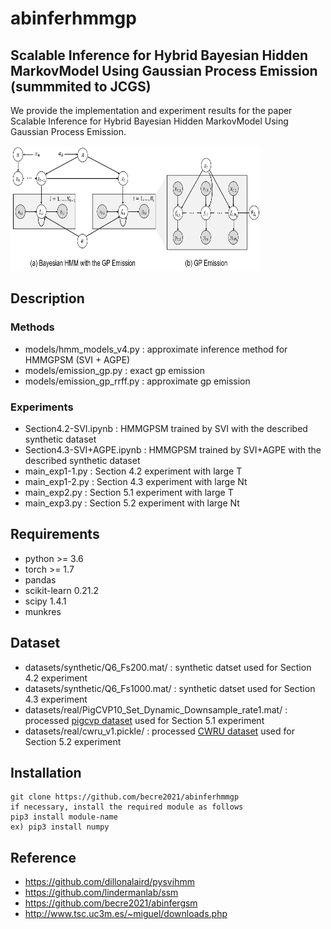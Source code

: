 # abinferhmmgp


##  Scalable Inference for Hybrid Bayesian Hidden MarkovModel Using Gaussian Process Emission (summmited to JCGS)

We provide the implementation and experiment results for the paper Scalable Inference for Hybrid Bayesian Hidden MarkovModel Using Gaussian Process Emission.

<img src="https://github.com/becre2021/abinferhmmgp/blob/main/img/Grapicalmodel2.PNG" width="400" height="200">


 
## Description

### Methods

* models/hmm_models_v4.py : approximate inference method for HMMGPSM (SVI + AGPE)
* models/emission_gp.py : exact gp emission 
* models/emission_gp_rrff.py : approximate gp emission


### Experiments

* Section4.2-SVI.ipynb : HMMGPSM trained by SVI with the described synthetic dataset
* Section4.3-SVI+AGPE.ipynb : HMMGPSM trained by SVI+AGPE with the described synthetic dataset
* main_exp1-1.py : Section 4.2 experiment with large T
* main_exp1-2.py : Section 4.3 experiment with large Nt
* main_exp2.py : Section 5.1 experiment with large T
* main_exp3.py : Section 5.2 experiment with large Nt



## Requirements

* python >= 3.6
* torch >= 1.7
* pandas
* scikit-learn  0.21.2
* scipy         1.4.1
* munkres


## Dataset

* datasets/synthetic/Q6_Fs200.mat/ : synthetic datset used for Section 4.2 experiment
* datasets/synthetic/Q6_Fs1000.mat/ : synthetic datset used for Section 4.3 experiment
* datasets/real/PigCVP10_Set_Dynamic_Downsample_rate1.mat/ : processed [pigcvp dataset](http://www.timeseriesclassification.com/description.php?Dataset=PigCVP) used for Section 5.1 experiment
* datasets/real/cwru_v1.pickle/ : processed [CWRU dataset](https://engineering.case.edu/bearingdatacenter/12k-drive-end-bearing-fault-data) used for Section 5.2 experiment 


## Installation

    git clone https://github.com/becre2021/abinferhmmgp
    if necessary, install the required module as follows
    pip3 install module-name
    ex) pip3 install numpy 


## Reference 

* https://github.com/dillonalaird/pysvihmm
* https://github.com/lindermanlab/ssm
* https://github.com/becre2021/abinfergsm
* http://www.tsc.uc3m.es/~miguel/downloads.php





